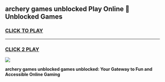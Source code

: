 
## archery games unblocked Play Online 👋 Unblocked Games
<h3>
<a href="https://premium.freeplayer.one?title=archery_games_unblocked&ref=19F">CLICK TO PLAY</a></h3>
<hr>

<h3>
<a href="https://premium.freeplayer.one?title=archery_games_unblocked&ref=19F">CLICK 2 PLAY</a>
  
</h3>

<a href="https://premium.freeplayer.one?title=archery_games_unblocked&ref=19F"><img src="https://clearcache.store/games.png"></a>


**archery games unblocked games unblocked: Your Gateway to Fun and Accessible Online Gaming**
